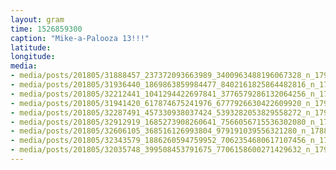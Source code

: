 ```yaml
---
layout: gram
time: 1526859300
caption: "Mike-a-Palooza 13!!!"
latitude: 
longitude: 
media:
- media/posts/201805/31888457_237372093663989_3400963488196067328_n_17932455484096069.jpg
- media/posts/201805/31936440_1869863859984477_8402161825864482816_n_17947814011059151.jpg
- media/posts/201805/32212441_1041294422697841_3776579286132064256_n_17932120894119700.jpg
- media/posts/201805/31941420_617874675241976_6777926630422609920_n_17927812246093856.jpg
- media/posts/201805/32287491_457330938037424_5393282053829558272_n_17927070073092964.jpg
- media/posts/201805/32912919_1685273908260641_7566056715536302080_n_17857316110250051.jpg
- media/posts/201805/32606105_368516126993804_979191039556321280_n_17884991032216295.jpg
- media/posts/201805/32343579_1886260594759952_7062354680617107456_n_17948380849037451.jpg
- media/posts/201805/32035748_399508453791675_7706158600271429632_n_17946763108034104.jpg
---
```

